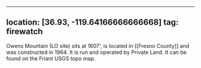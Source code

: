 
---
location: [36.93, -119.64166666666668]
tag: firewatch
---

Owens Mountain (LO site) sits at 1607', is located in [[Fresno County]] and was constructed in 1964. It is run and operated by Private Land. It can be found on the Friant USGS topo map.

